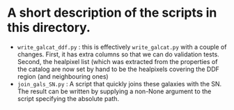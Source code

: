 # A short description of the scripts in this directory.

- `write_galcat_ddf.py` : this is effectively `write_galcat.py` with a couple of changes. First, it has extra columns so that we can do validation tests. Second, the healpixel list (which was extracted from the properties of the catalog are now set by hand to be the healpixels covering the DDF region (and neighbouring ones)
- `join_gals_SN.py` : A script that quickly joins these galaxies with the SN. The result can be written by supplying a non-None argument to the script specifying the absolute path.  
